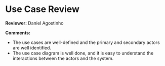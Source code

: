 # Use Case Review

**Reviewer:** Daniel Agostinho

**Comments:**

- The use cases are well-defined and the primary and secondary actors are well identified.
- The use case diagram is well done, and it is easy to understand the interactions between the actors and the system.
